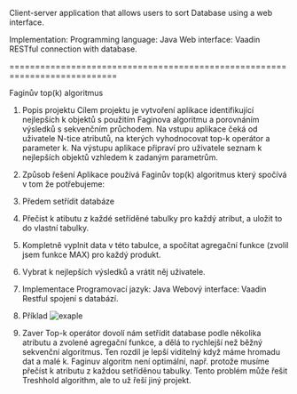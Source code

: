 Client-server application that allows users to sort Database using a web interface. 



Implementation:
	Programming language: Java
	Web interface: Vaadin
	RESTful connection with database.





===========================================================================

Faginův top(k) algoritmus

1.	Popis projektu
Cílem projektu je vytvoření aplikace identifikující nejlepších k objektů s použitím Faginova algoritmu a porovnáním výsledků s sekvenčním průchodem. Na vstupu aplikace čeká od uživatele N-tice atributů, na kterých vyhodnocovat top-k operátor a parameter k. Na výstupu aplikace připraví pro uživatele seznam k nejlepších objektů vzhledem k zadaným parametrům.
2.	Způsob řešení
Aplikace používá Faginův top(k) algoritmus který spočívá v tom že potřebujeme:
1.	Předem setřídit databáze
2.	Přečíst k atibutu z každé setříděné tabulky pro každý atribut, a uložit to do vlastní tabulky.
3.	Kompletně vyplnit data v této tabulce, a spočítat agregační funkce (zvolil jsem funkce MAX) pro každý produkt.
4.	Vybrat k nejlepších výsledků a vrátit něj uživatele.

3.	Implementace
Programovací jazyk: Java
Webový interface: Vaadin
Restful spojení s databází.

4.	Příklad
![exaple](https://user-images.githubusercontent.com/47738680/146242276-49196cab-e20d-4554-87c3-9d5262d0ff36.png)

5.	Zaver
Top-k operátor dovolí nám setřídit database podle několika atributu a zvolené agregační funkce, a dělá to rychlejší než běžný sekvenční algoritmus. Ten rozdíl je lepší viditelný když máme hromadu dat a malé k. Faginuv algoritm není optimální, např. protože musíme přečíst k atributu z každou setříděnou tabulky. Tento problém může řešit Treshhold algorithm, ale to už řeší jiný projekt.
